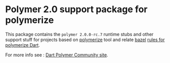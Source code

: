 # Polymer 2.0 support package for polymerize

This package contains the `polymer 2.0.0-rc.7` runtime stubs and other support stuff for projects based on
[polymerize](https://pub.dartlang.org/packages/polymerize) tool and relate [bazel](http://bazel.build) [rules for polymerize Dart](https://github.com/polymer-dart/bazel_polymerize_rules). 

For more info see : [Dart Polymer Community site](https://www.dart-polymer.com).

